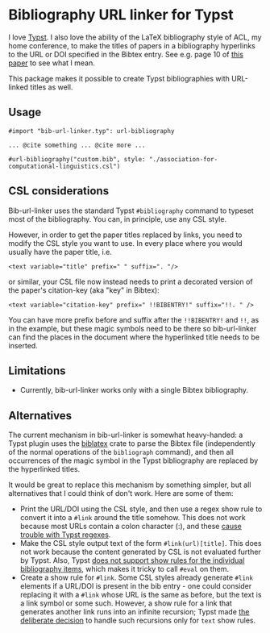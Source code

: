 # Bibliography URL linker for Typst

I love [Typst](https://typst.app/). I also love the ability of the LaTeX bibliography style of ACL, my home conference, to make the titles of papers in a bibliography hyperlinks to the URL or DOI specified in the Bibtex entry. See e.g. page 10 of [this paper](https://aclanthology.org/2020.acl-main.463/) to see what I mean.

This package makes it possible to create Typst bibliographies with URL-linked titles as well.

## Usage

```
#import "bib-url-linker.typ": url-bibliography

... @cite something ... @cite more ...

#url-bibliography("custom.bib", style: "./association-for-computational-linguistics.csl")
```

## CSL considerations

Bib-url-linker uses the standard Typst `#bibliography` command to typeset most of the bibliography. You can, in principle, use any CSL style.

However, in order to get the paper titles replaced by links, you need to modify the CSL style you want to use. In every place where you would usually have the paper title, i.e.

```
<text variable="title" prefix=" " suffix=". "/>
```

or similar, your CSL file now instead needs to print a decorated version of the paper's citation-key (aka "key" in Bibtex):

```
<text variable="citation-key" prefix=" !!BIBENTRY!" suffix="!!. " />
```

You can have more prefix before and suffix after the `!!BIBENTRY!` and `!!`, as in the example, but these magic symbols need to be there so bib-url-linker can find the places in the document where the hyperlinked title needs to be inserted.


## Limitations

- Currently, bib-url-linker works only with a single Bibtex bibliography.


## Alternatives

The current mechanism in bib-url-linker is somewhat heavy-handed: a Typst plugin uses the [biblatex](https://github.com/typst/biblatex) crate to parse the Bibtex file (independently of the normal operations of the `bibliograph` command), and then all occurrences of the magic symbol in the Typst bibliography are replaced by the hyperlinked titles.

It would be great to replace this mechanism by something simpler, but all alternatives that I could think of don't work. Here are some of them:

- Print the URL/DOI using the CSL style, and then use a regex show rule to convert it into a `#link` around the title somehow. This does not work because most URLs contain a colon character (:), and these [cause trouble with Typst regexes](https://github.com/typst/typst/issues/86).
- Make the CSL style output text of the form `#link(url)[title]`. This does not work because the content generated by CSL is not evaluated further by Typst. Also, Typst [does not support show rules for the individual bibliography items](https://github.com/typst/typst/issues/942), which makes it tricky to call `#eval` on them.
- Create a show rule for `#link`. Some CSL styles already generate `#link` elements if a URL/DOI is present in the bib entry - one could consider replacing it with a `#link` whose URL is the same as before, but the text is a link symbol or some such. However, a show rule for a link that generates another link runs into an infinite recursion; Typst made [the deliberate decision](https://github.com/typst/typst/pull/3327) to handle such recursions only for `text` show rules.

